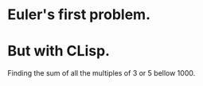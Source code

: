 # Euler's first problem.
# But with CLisp.

Finding the sum of all the multiples of 3 or 5 bellow 1000.
 
